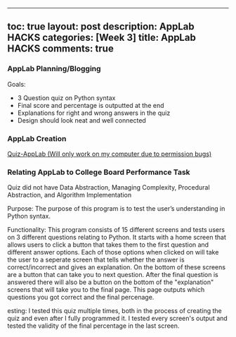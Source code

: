 
---
toc: true
layout: post
description: AppLab HACKS
categories: [Week 3]
title: AppLab HACKS
comments: true
---

### AppLab Planning/Blogging 

Goals:
- 3 Question quiz on Python syntax
- Final score and percentage is outputted at the end
- Explanations for right and wrong answers in the quiz
- Design should look neat and well connected


### AppLab Creation

[Quiz-AppLab (Will only work on my computer due to permission bugs)](https://studio.code.org/projects/applab/yrwPro-CrNcHUNN8dMl2ptFtyLiGMMKfnJsrWg_sqjs)


### Relating AppLab to College Board Performance Task

Quiz did not have Data Abstraction, Managing Complexity, Procedural Abstraction, and Algorithm Implementation

Purpose: The purpose of this program is to test the user’s understanding in Python syntax.

Functionality:  This program consists of 15 different screens and tests users on 3 different questions relating to Python. It starts with a home screen that allows users to click a button that takes them to the first question and different answer options. Each of those options when clicked on will take the user  to a seperate screen that tells whether the answer is correct/incorrect and gives an explanation. On the bottom of these screens are a button that can take you to next question. After the final question is answered there will also be a button on the bottom of the "explanation" screens that will take you to the final page. This page outputs which questions you got correct and the final percenage.

esting: I tested this quiz multiple times, both in the process of creating the quiz and even after I fully programmed it. I tested every screen's output and tested the validity of the final percentage in the last screen.

